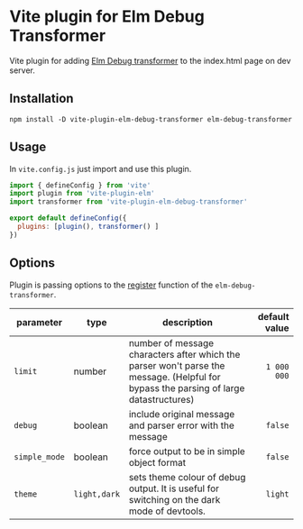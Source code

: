 # Vite plugin for Elm Debug Transformer

Vite plugin for adding [Elm Debug transformer](https://github.com/kraklin/elm-debug-transformer) to the index.html page on dev server. 

## Installation

```
npm install -D vite-plugin-elm-debug-transformer elm-debug-transformer
```

## Usage

In `vite.config.js` just import and use this plugin.

```js
import { defineConfig } from 'vite'
import plugin from 'vite-plugin-elm'
import transformer from 'vite-plugin-elm-debug-transformer'

export default defineConfig({
  plugins: [plugin(), transformer() ]
})
```

## Options

Plugin is passing options to the [register](https://github.com/kraklin/elm-debug-transformer#options) function of the `elm-debug-transformer`.


| parameter     | type    | description                                                                                                                               | default value   |
|---------------|---------|-------------------------------------------------------------------------------------------------------------------------------------------|----------------:|
| `limit`       | number  | number of message characters after which the parser won't parse the message. (Helpful for bypass the parsing of large datastructures)     | `1 000 000`     |
| `debug`       | boolean | include original message and parser error with the message                                                                                | `false`         |
| `simple_mode` | boolean | force output to be in simple object format                                                                                                | `false`         |
| `theme` | `light,dark` | sets theme colour of debug output. It is useful for switching on the dark mode of devtools.                                                                                                | `light`         |




